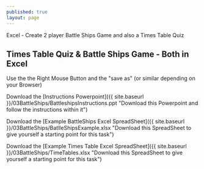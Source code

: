 ```yaml
---
published: true
layout: page
---
```

Excel - Create 2 player Battle Ships Game and also a Times Table Quiz

## Times Table Quiz & Battle Ships Game - Both in Excel


Use the the Right Mouse Button and the "save as" (or similar depending on your Browser)

Download the [Instructions Powerpoint]({{ site.baseurl }}/03BattleShips/BattleshipsInstructions.ppt "Download this Powerpoint and follow the instructions within it")

Download the [Example BattleShips Excel SpreadSheet]({{ site.baseurl }}/03BattleShips/BatlleShipsExample.xlsx "Download this SpreadSheet to give yourself a starting point for this task")

Download the [Example Times Table Excel SpreadSheet]({{ site.baseurl }}/03BattleShips/TimeTables.xlsx "Download this SpreadSheet to give yourself a starting point for this task")


